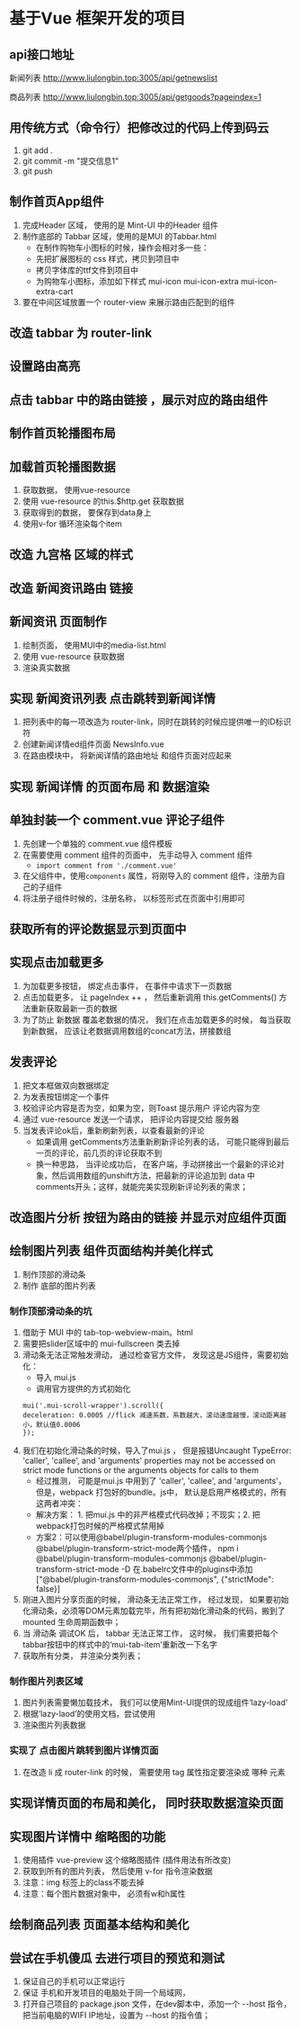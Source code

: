 # 基于Vue 框架开发的项目

## api接口地址
新闻列表
http://www.liulongbin.top:3005/api/getnewslist

商品列表
http://www.liulongbin.top:3005/api/getgoods?pageindex=1


## 用传统方式（命令行）把修改过的代码上传到码云
1. git add .
2. git commit -m "提交信息1"
3. git push


## 制作首页App组件
1. 完成Header 区域， 使用的是 Mint-UI 中的Header 组件
2. 制作底部的 Tabbar 区域，使用的是MUI 的Tabbar.html
    + 在制作购物车小图标的时候，操作会相对多一些：
    + 先把扩展图标的 css 样式，拷贝到项目中 
    + 拷贝字体库的ttf文件到项目中
    + 为购物车小图标，添加如下样式 mui-icon mui-icon-extra mui-icon-extra-cart
3. 要在中间区域放置一个 router-view 来展示路由匹配到的组件

## 改造 tabbar 为 router-link

## 设置路由高亮

## 点击 tabbar 中的路由链接 ，展示对应的路由组件

## 制作首页轮播图布局

##  加载首页轮播图数据
1. 获取数据， 使用vue-resource
2. 使用 vue-resource 的this.$http.get 获取数据
3. 获取得到的数据， 要保存到data身上
4. 使用v-for 循环渲染每个item

## 改造 九宫格 区域的样式

## 改造 新闻资讯路由 链接

## 新闻资讯 页面制作
1. 绘制页面， 使用MUI中的media-list.html
2. 使用 vue-resource 获取数据
3. 渲染真实数据

## 实现 新闻资讯列表 点击跳转到新闻详情
1. 把列表中的每一项改造为 router-link，同时在跳转的时候应提供唯一的ID标识符
2. 创建新闻详情ed组件页面 NewsInfo.vue
3. 在路由模块中， 将新闻详情的路由地址 和组件页面对应起来

## 实现 新闻详情 的页面布局 和 数据渲染

## 单独封装一个 comment.vue 评论子组件
1. 先创建一个单独的 comment.vue 组件模板
2. 在需要使用 comment 组件的页面中， 先手动导入 comment 组件
    + `import comment from './comment.vue'`
3. 在父组件中，使用`components` 属性，将刚导入的 comment 组件，注册为自己的子组件
4. 将注册子组件时候的，注册名称， 以标签形式在页面中引用即可

## 获取所有的评论数据显示到页面中

## 实现点击加载更多
1. 为加载更多按钮， 绑定点击事件， 在事件中请求下一页数据
2. 点击加载更多， 让 pageIndex ++ ， 然后重新调用 this.getComments() 方法重新获取最新一页的数据
3. 为了防止 新数据 覆盖老数据的情况， 我们在点击加载更多的时候， 每当获取到新数据， 应该让老数据调用数组的concat方法，拼接数组


## 发表评论
1. 把文本框做双向数据绑定
2. 为发表按钮绑定一个事件
3. 校验评论内容是否为空，如果为空，则Toast 提示用户 评论内容为空
4. 通过 vue-resource 发送一个请求， 把评论内容提交给 服务器
5. 当发表评论ok后，重新刷新列表，以查看最新的评论
    + 如果调用 getComments方法重新刷新评论列表的话， 可能只能得到最后一页的评论，前几页的评论获取不到
    + 换一种思路， 当评论成功后， 在客户端，手动拼接出一个最新的评论对象，然后调用数组的unshift方法，把最新的评论追加到 data 中comments开头；这样，就能完美实现刷新评论列表的需求；

## 改造图片分析 按钮为路由的链接 并显示对应组件页面

## 绘制图片列表 组件页面结构并美化样式
1. 制作顶部的滑动条
2. 制作 底部的图片列表

### 制作顶部滑动条的坑
1. 借助于 MUI 中的 tab-top-webview-main。html
2. 需要把slider区域中的 mui-fullscreen 类去掉
3. 滑动条无法正常触发滑动， 通过检查官方文件， 发现这是JS组件，需要初始化：
    + 导入 mui.js
    + 调用官方提供的方式初始化
    ```
    mui('.mui-scroll-wrapper').scroll({
	deceleration: 0.0005 //flick 减速系数，系数越大，滚动速度越慢，滚动距离越小，默认值0.0006
    });
    ```
4. 我们在初始化滑动条的时候，导入了mui.js ， 但是报错Uncaught TypeError: 'caller', 'callee', and 'arguments' properties may not be accessed on strict mode functions or the arguments objects for calls to them
    + 经过推测， 可能是mui.js 中用到了 'caller', 'callee', and 'arguments'， 但是，webpack 打包好的bundle。js中， 默认是启用严格模式的，所有这两者冲突：
    + 解决方案： 1. 把mui.js 中的非严格模式代码改掉；不现实；2. 把webpack打包时候的严格模式禁用掉
    + 方案2：可以使用@babel/plugin-transform-modules-commonjs @babel/plugin-transform-strict-mode两个插件，
    npm i @babel/plugin-transform-modules-commonjs @babel/plugin-transform-strict-mode -D
    在.babelrc文件中的plugins中添加
    ["@babel/plugin-transform-modules-commonjs", {"strictMode": false}]
5. 刚进入图片分享页面的时候， 滑动条无法正常工作， 经过发现， 如果要初始化滑动条，必须等DOM元素加载完毕，所有把初始化滑动条的代码，搬到了mounted 生命周期函数中；
6. 当 滑动条 调试OK 后， tabbar 无法正常工作， 这时候， 我们需要把每个 tabbar按钮中的样式中的‘mui-tab-item’重新改一下名字
7. 获取所有分类， 并渲染分类列表；

### 制作图片列表区域
1. 图片列表需要懒加载技术， 我们可以使用Mint-UI提供的现成组件‘lazy-load’
2. 根据‘lazy-laod’的使用文档，尝试使用
3. 渲染图片列表数据

### 实现了 点击图片跳转到图片详情页面
1. 在改造 li 成 router-link 的时候， 需要使用 tag 属性指定要渲染成 哪种 元素

## 实现详情页面的布局和美化， 同时获取数据渲染页面

## 实现图片详情中 缩略图的功能
1. 使用插件 vue-preview 这个缩略图插件 (插件用法有所改变)
2. 获取到所有的图片列表， 然后使用 v-for 指令渲染数据
3. 注意：img 标签上的class不能去掉
4. 注意：每个图片数据对象中， 必须有w和h属性

## 绘制商品列表 页面基本结构和美化

## 尝试在手机傻瓜 去进行项目的预览和测试
1. 保证自己的手机可以正常运行
2. 保证 手机和开发项目的电脑处于同一个局域网， 
3. 打开自己项目的 package.json 文件，在dev脚本中，添加一个 --host 指令，把当前电脑的WIFI IP地址，设置为 --host 的指令值；
    

